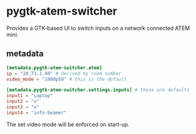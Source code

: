 # pygtk-atem-switcher

Provides a GTK-based UI to switch inputs on a network connected ATEM
mini.

## metadata

```toml
[metadata.pygtk-atem-switcher.atem]
ip = "10.73.1.40" # derived by room number
video_mode = "1080p50" # this is the default

[metadata.pygtk-atem-switcher.settings.inputs] # these are defaults
input1 = "Laptop"
input2 = "x"
input3 = "x"
input4 = "info-beamer"
```

The set video mode will be enforced on start-up.
